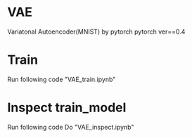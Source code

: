 # VAE
Variatonal Autoencoder(MNIST) by pytorch
pytorch ver==0.4

# Train
Run following code "VAE_train.ipynb"
# Inspect train_model
Run following code Do "VAE_inspect.ipynb"
